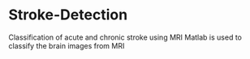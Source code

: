 # Stroke-Detection
Classification of acute and chronic stroke using MRI
Matlab is used to classify the brain images from MRI
